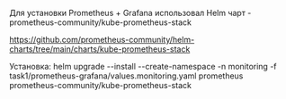 Для установки Prometheus + Grafana использовал Helm чарт - prometheus-community/kube-prometheus-stack

https://github.com/prometheus-community/helm-charts/tree/main/charts/kube-prometheus-stack

Установка:
helm upgrade --install --create-namespace -n monitoring -f task1/prometheus-grafana/values.monitoring.yaml prometheus prometheus-community/kube-prometheus-stack